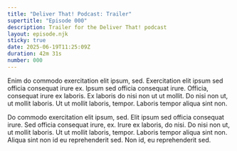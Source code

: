 ```yaml
---
title: "Deliver That! Podcast: Trailer"
supertitle: "Episode 000"
description: Trailer for the Deliver That! podcast
layout: episode.njk
sticky: true
date: 2025-06-19T11:25:09Z
duration: 42m 31s
number: 000
---
```


Enim do commodo exercitation elit ipsum, sed. Exercitation elit ipsum sed officia consequat irure ex. Ipsum sed officia consequat irure. Officia, consequat irure ex laboris. Ex laboris do nisi non ut ut mollit. Do nisi non ut, ut mollit laboris. Ut ut mollit laboris, tempor. Laboris tempor aliqua sint non.

Do commodo exercitation elit ipsum, sed. Elit ipsum sed officia consequat irure. Sed officia consequat irure, ex. Irure ex laboris, do nisi. Do nisi non ut, ut mollit laboris. Ut ut mollit laboris, tempor. Laboris tempor aliqua sint non. Aliqua sint non id eu reprehenderit sed. Non id, eu reprehenderit sed.
